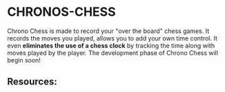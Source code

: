 # CHRONOS-CHESS

Chrono Chess is made to record your "over the board" chess games. It records the moves you played, allows you to add your own time control. It even **eliminates the use of a chess clock** by tracking the time along with moves played by the player. The development phase of Chrono Chess will begin soon!





## Resources: 
